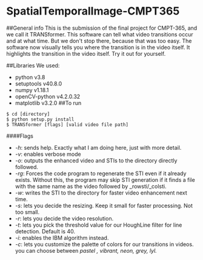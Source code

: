 # SpatialTemporalImage-CMPT365

##General info
This is the submission of the final project for CMPT-365, and we call it TRANSformer. This software can
tell what video transitions occur and at what time. 
But we don't stop there, because that was too easy. The software now visually tells you where the transition
is in the video itself. It highlights the transition in the video itself. Try it out for yourself.

##Libraries
We used:
* python v3.8
* setuptools v40.8.0
* numpy v1.18.1
* openCV-python v4.2.0.32
* matplotlib v3.2.0
##To run
```buildoutcfg
$ cd [directory]
$ python setup.py install
$ TRANSformer [flags] [valid video file path]
```
####Flags
* *-h*:  sends help. Exactly what I am doing here, just with more detail.
* *-v*: enables verbose mode
* *-o*: outputs the enhanced video and STIs to the directory directly followed.
* *-rg*: Forces the code program to regenerate the STI even if it already exists. Without this, the program
may skip STI generation if it finds a file with the same name as the video followed by _rowsti/_colsti.
* *-w*: writes the STI to the directory for faster video enhancement next time.
* *-s*: lets you decide the resizing. Keep it small for faster processing. Not too small.
* *-r*: lets you decide the video resolution.
* *-t*: lets you pick the threshold value for our HoughLine filter for line detection. Default is 40.
* *-i*: enables the IBM algorithm instead.
* *-c*: lets you customize the palette of colors for our transitions in videos. you can choose between *pastel*
*, vibrant, neon, grey, lyl.*

